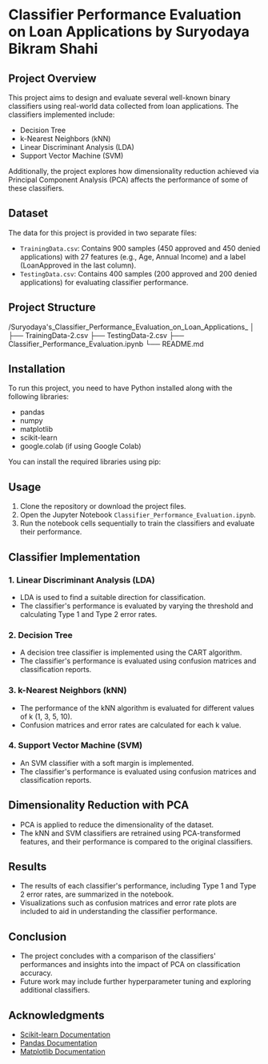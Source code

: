 # Classifier Performance Evaluation on Loan Applications by Suryodaya Bikram Shahi

## Project Overview

This project aims to design and evaluate several well-known binary classifiers using real-world data collected from loan applications. The classifiers implemented include:

- Decision Tree
- k-Nearest Neighbors (kNN)
- Linear Discriminant Analysis (LDA)
- Support Vector Machine (SVM)

Additionally, the project explores how dimensionality reduction achieved via Principal Component Analysis (PCA) affects the performance of some of these classifiers.

## Dataset

The data for this project is provided in two separate files:

- `TrainingData.csv`: Contains 900 samples (450 approved and 450 denied applications) with 27 features (e.g., Age, Annual Income) and a label (LoanApproved in the last column).
- `TestingData.csv`: Contains 400 samples (200 approved and 200 denied applications) for evaluating classifier performance.

## Project Structure
/Suryodaya's_Classifier_Performance_Evaluation_on_Loan_Applications_
│
├── TrainingData-2.csv
├── TestingData-2.csv
├── Classifier_Performance_Evaluation.ipynb
└── README.md

## Installation

To run this project, you need to have Python installed along with the following libraries:

- pandas
- numpy
- matplotlib
- scikit-learn
- google.colab (if using Google Colab)

You can install the required libraries using pip:

## Usage

1. Clone the repository or download the project files.
2. Open the Jupyter Notebook `Classifier_Performance_Evaluation.ipynb`.
3. Run the notebook cells sequentially to train the classifiers and evaluate their performance.

## Classifier Implementation

### 1. Linear Discriminant Analysis (LDA)

- LDA is used to find a suitable direction for classification.
- The classifier's performance is evaluated by varying the threshold and calculating Type 1 and Type 2 error rates.

### 2. Decision Tree

- A decision tree classifier is implemented using the CART algorithm.
- The classifier's performance is evaluated using confusion matrices and classification reports.

### 3. k-Nearest Neighbors (kNN)

- The performance of the kNN algorithm is evaluated for different values of k (1, 3, 5, 10).
- Confusion matrices and error rates are calculated for each k value.

### 4. Support Vector Machine (SVM)

- An SVM classifier with a soft margin is implemented.
- The classifier's performance is evaluated using confusion matrices and classification reports.

## Dimensionality Reduction with PCA

- PCA is applied to reduce the dimensionality of the dataset.
- The kNN and SVM classifiers are retrained using PCA-transformed features, and their performance is compared to the original classifiers.

## Results

- The results of each classifier's performance, including Type 1 and Type 2 error rates, are summarized in the notebook.
- Visualizations such as confusion matrices and error rate plots are included to aid in understanding the classifier performance.

## Conclusion

- The project concludes with a comparison of the classifiers' performances and insights into the impact of PCA on classification accuracy.
- Future work may include further hyperparameter tuning and exploring additional classifiers.

## Acknowledgments

- [Scikit-learn Documentation](https://scikit-learn.org/stable/documentation.html)
- [Pandas Documentation](https://pandas.pydata.org/pandas-docs/stable/)
- [Matplotlib Documentation](https://matplotlib.org/stable/contents.html)
